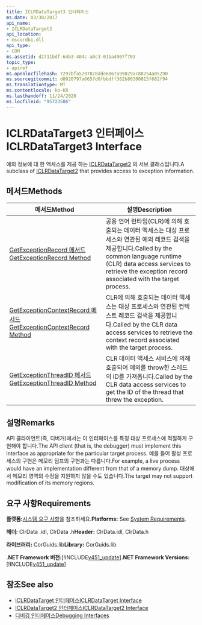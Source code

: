 ```yaml
---
title: ICLRDataTarget3 인터페이스
ms.date: 03/30/2017
api_name:
- ICLRDataTarget3
api_location:
- mscordbi.dll
api_type:
- COM
ms.assetid: d2711bdf-64b3-404c-a0c3-01ba4907f703
topic_type:
- apiref
ms.openlocfilehash: 7297bfa5297878dde6867a99029ac88754a05290
ms.sourcegitcommit: d8020797a6657d0fbbdff362b80300815f682f94
ms.translationtype: MT
ms.contentlocale: ko-KR
ms.lasthandoff: 11/24/2020
ms.locfileid: "95723586"
---
```

# <a name="iclrdatatarget3-interface"></a><span data-ttu-id="39638-102">ICLRDataTarget3 인터페이스</span><span class="sxs-lookup"><span data-stu-id="39638-102">ICLRDataTarget3 Interface</span></span>

<span data-ttu-id="39638-103">예외 정보에 대 한 액세스를 제공 하는 [ICLRDataTarget2](iclrdatatarget2-interface.md) 의 서브 클래스입니다.</span><span class="sxs-lookup"><span data-stu-id="39638-103">A subclass of [ICLRDataTarget2](iclrdatatarget2-interface.md) that provides access to exception information.</span></span>  
  
## <a name="methods"></a><span data-ttu-id="39638-104">메서드</span><span class="sxs-lookup"><span data-stu-id="39638-104">Methods</span></span>  
  
|<span data-ttu-id="39638-105">메서드</span><span class="sxs-lookup"><span data-stu-id="39638-105">Method</span></span>|<span data-ttu-id="39638-106">설명</span><span class="sxs-lookup"><span data-stu-id="39638-106">Description</span></span>|  
|------------|-----------------|  
|[<span data-ttu-id="39638-107">GetExceptionRecord 메서드</span><span class="sxs-lookup"><span data-stu-id="39638-107">GetExceptionRecord Method</span></span>](iclrdatatarget3-getexceptionrecord-method.md)|<span data-ttu-id="39638-108">공용 언어 런타임(CLR)에 의해 호출되는 데이터 액세스는 대상 프로세스와 연관된 예외 레코드 검색을 제공합니다.</span><span class="sxs-lookup"><span data-stu-id="39638-108">Called by the common language runtime (CLR) data access services to retrieve the exception record associated with the target process.</span></span>|  
|[<span data-ttu-id="39638-109">GetExceptionContextRecord 메서드</span><span class="sxs-lookup"><span data-stu-id="39638-109">GetExceptionContextRecord Method</span></span>](iclrdatatarget3-getexceptioncontextrecord-method.md)|<span data-ttu-id="39638-110">CLR에 의해 호출되는 데이터 액세스는 대상 프로세스와 연관된 컨텍스트 레코드 검색을 제공합니다.</span><span class="sxs-lookup"><span data-stu-id="39638-110">Called by the CLR data access services to retrieve the context record associated with the target process.</span></span>|  
|[<span data-ttu-id="39638-111">GetExceptionThreadID 메서드</span><span class="sxs-lookup"><span data-stu-id="39638-111">GetExceptionThreadID Method</span></span>](iclrdatatarget3-getexceptionthreadid-method.md)|<span data-ttu-id="39638-112">CLR 데이터 액세스 서비스에 의해 호출되어 예외를 throw한 스레드의 ID를 가져옵니다.</span><span class="sxs-lookup"><span data-stu-id="39638-112">Called by the CLR data access services to get the ID of the thread that threw the exception.</span></span>|  
  
## <a name="remarks"></a><span data-ttu-id="39638-113">설명</span><span class="sxs-lookup"><span data-stu-id="39638-113">Remarks</span></span>  

 <span data-ttu-id="39638-114">API 클라이언트(즉, 디버거)에서는 이 인터페이스를 특정 대상 프로세스에 적절하게 구현해야 합니다.</span><span class="sxs-lookup"><span data-stu-id="39638-114">The API client (that is, the debugger) must implement this interface as appropriate for the particular target process.</span></span> <span data-ttu-id="39638-115">예를 들어 활성 프로세스의 구현은 메모리 덤프의 구현과는 다릅니다.</span><span class="sxs-lookup"><span data-stu-id="39638-115">For example, a live process would have an implementation different from that of a memory dump.</span></span> <span data-ttu-id="39638-116">대상에서 메모리 영역의 수정을 지원하지 않을 수도 있습니다.</span><span class="sxs-lookup"><span data-stu-id="39638-116">The target may not support modification of its memory regions.</span></span>  
  
## <a name="requirements"></a><span data-ttu-id="39638-117">요구 사항</span><span class="sxs-lookup"><span data-stu-id="39638-117">Requirements</span></span>  

 <span data-ttu-id="39638-118">**플랫폼:**[시스템 요구 사항](../../get-started/system-requirements.md)을 참조하세요.</span><span class="sxs-lookup"><span data-stu-id="39638-118">**Platforms:** See [System Requirements](../../get-started/system-requirements.md).</span></span>  
  
 <span data-ttu-id="39638-119">**헤더:** ClrData .idl, ClrData .h</span><span class="sxs-lookup"><span data-stu-id="39638-119">**Header:** ClrData.idl, ClrData.h</span></span>  
  
 <span data-ttu-id="39638-120">**라이브러리:** CorGuids.lib</span><span class="sxs-lookup"><span data-stu-id="39638-120">**Library:** CorGuids.lib</span></span>  
  
 <span data-ttu-id="39638-121">**.NET Framework 버전:**[!INCLUDE[v451_update](../../../../includes/net-current-v451-nov-plus.md)]</span><span class="sxs-lookup"><span data-stu-id="39638-121">**.NET Framework Versions:** [!INCLUDE[v451_update](../../../../includes/net-current-v451-nov-plus.md)]</span></span>  
  
## <a name="see-also"></a><span data-ttu-id="39638-122">참조</span><span class="sxs-lookup"><span data-stu-id="39638-122">See also</span></span>

- [<span data-ttu-id="39638-123">ICLRDataTarget 인터페이스</span><span class="sxs-lookup"><span data-stu-id="39638-123">ICLRDataTarget Interface</span></span>](iclrdatatarget-interface.md)
- [<span data-ttu-id="39638-124">ICLRDataTarget2 인터페이스</span><span class="sxs-lookup"><span data-stu-id="39638-124">ICLRDataTarget2 Interface</span></span>](iclrdatatarget2-interface.md)
- [<span data-ttu-id="39638-125">디버깅 인터페이스</span><span class="sxs-lookup"><span data-stu-id="39638-125">Debugging Interfaces</span></span>](debugging-interfaces.md)
